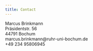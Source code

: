 ```yaml
---
title: Contact
---
```

<div class="sans-serif">
Marcus Brinkmann<br/>
Präsidentstr. 56<br/>
44791 Bochum<br/>
<i class="mail outline icon"></i> marcus.brinkmann@ruhr-uni-bochum.de<br/>
<i class="phone outline icon"></i> +49 234 95806945<br/>
</div>
